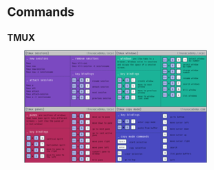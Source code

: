 # Commands

## TMUX

<figure><img src="../../.gitbook/assets/image.png" alt=""><figcaption></figcaption></figure>




